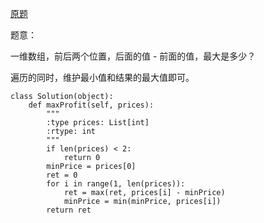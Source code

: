 [原题](https://leetcode.com/problems/best-time-to-buy-and-sell-stock/)

题意：

一维数组，前后两个位置，后面的值 - 前面的值，最大是多少？

遍历的同时，维护最小值和结果的最大值即可。

```
class Solution(object):
    def maxProfit(self, prices):
        """
        :type prices: List[int]
        :rtype: int
        """
        if len(prices) < 2:
            return 0
        minPrice = prices[0]
        ret = 0
        for i in range(1, len(prices)):
            ret = max(ret, prices[i] - minPrice)
            minPrice = min(minPrice, prices[i])
        return ret
        
        
```

